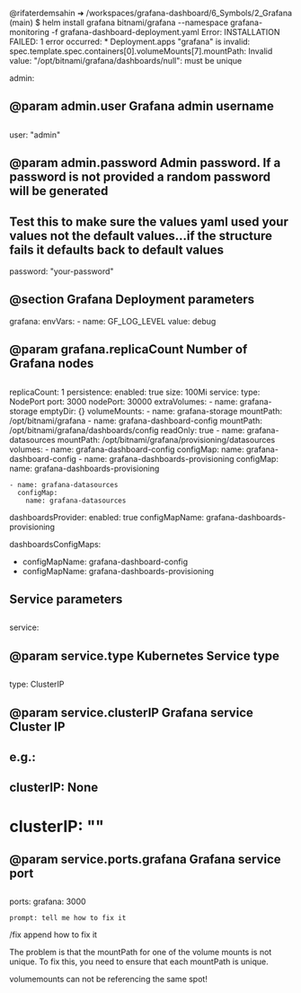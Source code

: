 @rifaterdemsahin ➜ /workspaces/grafana-dashboard/6_Symbols/2_Grafana (main) $ helm install grafana bitnami/grafana --namespace grafana-monitoring -f grafana-dashboard-deployment.yaml
Error: INSTALLATION FAILED: 1 error occurred:
        * Deployment.apps "grafana" is invalid: spec.template.spec.containers[0].volumeMounts[7].mountPath: Invalid value: "/opt/bitnami/grafana/dashboards/null": must be unique


admin:
  ## @param admin.user Grafana admin username
  ##
  user: "admin"
  ## @param admin.password Admin password. If a password is not provided a random password will be generated
  ##
  ## Test this to make sure the values yaml used your values not the default values...if the structure fails it defaults back to default values
  password: "your-password"

## @section Grafana Deployment parameters
grafana:
  envVars:
    - name: GF_LOG_LEVEL
      value: debug
  ## @param grafana.replicaCount Number of Grafana nodes
  ##
  replicaCount: 1
  persistence:
    enabled: true
    size: 100Mi
  service:
    type: NodePort
    port: 3000
    nodePort: 30000
  extraVolumes:
    - name: grafana-storage
      emptyDir: {}
  volumeMounts:
    - name: grafana-storage
      mountPath: /opt/bitnami/grafana
    - name: grafana-dashboard-config
      mountPath: /opt/bitnami/grafana/dashboards/config
      readOnly: true
    - name: grafana-datasources
      mountPath: /opt/bitnami/grafana/provisioning/datasources
  volumes:
    - name: grafana-dashboard-config
      configMap:
        name: grafana-dashboard-config
    - name: grafana-dashboards-provisioning
      configMap:
        name: grafana-dashboards-provisioning

    - name: grafana-datasources
      configMap:
        name: grafana-datasources

          
dashboardsProvider:
  enabled: true
  configMapName: grafana-dashboards-provisioning

dashboardsConfigMaps:
   - configMapName: grafana-dashboard-config
   - configMapName: grafana-dashboards-provisioning
  

## Service parameters
##
service:
  ## @param service.type Kubernetes Service type
  ##
  type: ClusterIP
  ## @param service.clusterIP Grafana service Cluster IP
  ## e.g.:
  ## clusterIP: None
  ##
  # clusterIP: ""
  ## @param service.ports.grafana Grafana service port
  ##
  ports:
    grafana: 3000

    prompt: tell me how to fix it 

/fix
append how to fix it

The problem is that the mountPath for one of the volume mounts is not unique. To fix this, you need to ensure that each mountPath is unique.

volumemounts can not be referencing the same spot!
